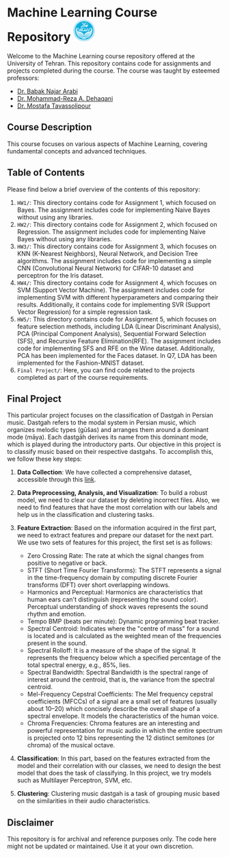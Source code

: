 # Machine Learning Course Repository <img src="University_of_Tehran_logo.svg.png" alt="Machine Learning" width="50">



Welcome to the Machine Learning course repository offered at the University of Tehran. This repository contains code for assignments and projects completed during the course. The course was taught by esteemed professors:

- [Dr. Babak Najar Arabi](https://scholar.google.com/citations?user=FTcata0AAAAJ&hl=en)
- [Dr. Mohammad-Reza A. Dehaqani](https://scholar.google.com/citations?user=HuMGDxIAAAAJ&hl=en)
- [Dr. Mostafa Tavassolipour](https://scholar.google.com/citations?user=oVAT1lYAAAAJ&hl=en)

## Course Description

This course focuses on various aspects of Machine Learning, covering fundamental concepts and advanced techniques. 

## Table of Contents

Please find below a brief overview of the contents of this repository:
1. `HW1/`: This directory contains code for Assignment 1, which focused on Bayes. The assignment includes code for implementing Naive Bayes without using any libraries.
2. `HW2/`: This directory contains code for Assignment 2, which focused on Regression. The assignment includes code for implementing Naive Bayes without using any libraries.
3. `HW3/`: This directory contains code for Assignment 3, which focuses on KNN (K-Nearest Neighbors), Neural Network, and Decision Tree algorithms. The assignment includes code for implementing a simple CNN (Convolutional Neural Network) for CIFAR-10 dataset and perceptron for the Iris dataset.
4. `HW4/`: This directory contains code for Assignment 4, which focuses on SVM (Support Vector Machine). The assignment includes code for implementing SVM with different hyperparameters and comparing their results. Additionally, it contains code for implementing SVR (Support Vector Regression) for a simple regression task.
5. `HW5/`: This directory contains code for Assignment 5, which focuses on feature selection methods, including LDA (Linear Discriminant Analysis), PCA (Principal Component Analysis), Sequential Forward Selection (SFS), and Recursive Feature Elimination(RFE). The assignment includes code for implementing SFS and RFE on the Wine dataset. Additionally, PCA has been implemented for the Faces dataset. In Q7, LDA has been implemented for the Fashion-MNIST dataset.
7. `Final Project/`: Here, you can find code related to the projects completed as part of the course requirements.

## Final Project
This particular project focuses on the classification of Dastgah in Persian music. Dastgah refers to the modal system in Persian music, which organizes melodic types (gūšas) and arranges them around a dominant mode (māya). Each dastgāh derives its name from this dominant mode, which is played during the introductory parts. Our objective in this project is to classify music based on their respective dastgahs. To accomplish this, we follow these key steps:
1. **Data Collection**: We have collected a comprehensive dataset, accessible through this [link](https://docs.google.com/spreadsheets/d/1QmJ2MomwjbD2N-9TZks4IhPzGdarQnYb9HgU-G0T3Cc/edit#gid=0).

2. **Data Preprocessing, Analysis, and Visualization**: To build a robust model, we need to clear our dataset by deleting incorrect files. Also, we need to find features that have the most correlation with our labels and help us in the classification and clustering tasks.

3. **Feature Extraction**: Based on the information acquired in the first part, we need to extract features and prepare our dataset for the next part. We use two sets of features for this project, the first set is as follows:

   - Zero Crossing Rate: The rate at which the signal changes from positive to negative or back.
   - STFT (Short Time Fourier Transforms): The STFT represents a signal in the time-frequency domain by computing discrete Fourier transforms (DFT) over short overlapping windows.
   - Harmonics and Perceptual: Harmonics are characteristics that human ears can't distinguish (representing the sound color). Perceptual understanding of shock waves represents the sound rhythm and emotion.
   - Tempo BMP (beats per minute): Dynamic programming beat tracker.
   - Spectral Centroid: Indicates where the "centre of mass" for a sound is located and is calculated as the weighted mean of the frequencies present in the sound.
   - Spectral Rolloff: It is a measure of the shape of the signal. It represents the frequency below which a specified percentage of the total spectral energy, e.g., 85%, lies.
   - Spectral Bandwidth: Spectral Bandwidth is the spectral range of interest around the centroid, that is, the variance from the spectral centroid.
   - Mel-Frequency Cepstral Coefficients: The Mel frequency cepstral coefficients (MFCCs) of a signal are a small set of features (usually about 10–20) which concisely describe the overall shape of a spectral envelope. It models the characteristics of the human voice.
   - Chroma Frequencies: Chroma features are an interesting and powerful representation for music audio in which the entire spectrum is projected onto 12 bins representing the 12 distinct semitones (or chroma) of the musical octave.

4. **Classification**: In this part, based on the features extracted from the model and their correlation with our classes, we need to design the best model that does the task of classifying. In this project, we try models such as Multilayer Perceptron, SVM, etc.

5. **Clustering**: Clustering music dastgah is a task of grouping music based on the similarities in their audio characteristics.


## Disclaimer

This repository is for archival and reference purposes only. The code here might not be updated or maintained. Use it at your own discretion.

